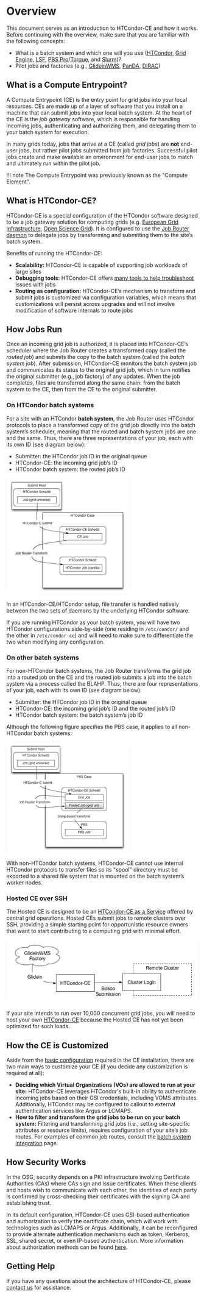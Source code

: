 Overview
========

This document serves as an introduction to HTCondor-CE and how it works.
Before continuing with the overview, make sure that you are familiar with the following concepts:

-   What is a batch system and which one will you use
    ([HTCondor](http://htcondor.org),
    [Grid Engine](http://www.univa.com/products/),
    [LSF](https://www.ibm.com/us-en/marketplace/hpc-workload-management),
    [PBS Pro](https://www.altair.com/pbs-professional/)/[Torque](https://adaptivecomputing.com/cherry-services/torque-resource-manager/),
    and [Slurm](https://slurm.schedmd.com/))?
-   Pilot jobs and factories (e.g., [GlideinWMS](http://glideinwms.fnal.gov/doc.prd/index.html),
    [PanDA](http://news.pandawms.org/), [DIRAC](https://dirac.readthedocs.io/en/latest/index.html))

What is a Compute Entrypoint?
--------------------------

A Compute Entrypoint (CE) is the entry point for grid jobs into your local resources.
CEs are made up of a layer of software that you install on a machine that can submit jobs into your local batch system.
At the heart of the CE is the *job gateway* software, which is responsible for handling incoming jobs, authenticating
and authorizing them, and delegating them to your batch system for execution.

In many grids today, jobs that arrive at a CE (called *grid jobs*) are **not** end-user jobs, but rather pilot jobs
submitted from job factories.
Successful pilot jobs create and make available an environment for end-user jobs to match and ultimately run within
the pilot job.

!!! note
    The Compute Entrypoint was previously known as the "Compute Element".

What is HTCondor-CE?
--------------------

HTCondor-CE is a special configuration of the HTCondor software designed to be a job gateway solution for computing
grids (e.g. [European Grid Infrastructure](https://www.egi.eu/), [Open Science Grid](https://opensciencegrid.org/)).
It is configured to use the [Job Router daemon](https://htcondor.readthedocs.io/en/stable/grid-computing/job-router.html)
to delegate jobs by transforming and submitting them to the site’s batch system.

Benefits of running the HTCondor-CE:

-   **Scalability:** HTCondor-CE is capable of supporting job workloads of large sites
-   **Debugging tools:** HTCondor-CE offers [many tools to help troubleshoot](troubleshooting/troubleshooting.md#htcondor-ce-troubleshooting-tools)
    issues with jobs
-   **Routing as configuration:** HTCondor-CE’s mechanism to transform and submit jobs is customized via configuration
    variables, which means that customizations will persist across upgrades and will not involve modification of
    software internals to route jobs

How Jobs Run
------------

Once an incoming grid job is authorized, it is placed into HTCondor-CE’s scheduler where the Job Router creates a
transformed copy (called the *routed job*) and submits the copy to the batch system (called the *batch system job*).
After submission, HTCondor-CE monitors the batch system job and communicates its status to the original grid job, which
in turn notifies the original submitter (e.g., job factory) of any updates.
When the job completes, files are transferred along the same chain: from the batch system to the CE, then from the CE to
the original submitter.

### On HTCondor batch systems

For a site with an HTCondor **batch system**, the Job Router uses HTCondor protocols to place a transformed copy of the
grid job directly into the batch system’s scheduler, meaning that the routed and batch system jobs are one and the same.
Thus, there are three representations of your job, each with its own ID (see diagram below):

-   Submitter: the HTCondor job ID in the original queue
-   HTCondor-CE: the incoming grid job’s ID
-   HTCondor batch system: the routed job’s ID

![HTCondor-CE with an HTCondor batch system](../img/condor_batch.png)

In an HTCondor-CE/HTCondor setup, file transfer is handled natively between the two sets of daemons by the underlying
HTCondor software.

If you are running HTCondor as your batch system, you will have two HTCondor configurations side-by-side (one residing
in `/etc/condor/` and the other in `/etc/condor-ce`) and will need to make sure to differentiate the two when modifying
any configuration.

### On other batch systems

For non-HTCondor batch systems, the Job Router transforms the grid job into a routed job on the CE and the routed job
submits a job into the batch system via a process called the BLAHP.
Thus, there are four representations of your job, each with its own ID (see diagram below):

-   Submitter: the HTCondor job ID in the original queue
-   HTCondor-CE: the incoming grid job’s ID and the routed job’s ID
-   HTCondor batch system: the batch system’s job ID

Although the following figure specifies the PBS case, it applies to all non-HTCondor batch systems:

![HTCondor-CE with other batch systems](../img/other_batch.png)

With non-HTCondor batch systems, HTCondor-CE cannot use internal HTCondor protocols to transfer files so its "spool"
directory must be exported to a shared file system that is mounted on the batch system’s worker nodes.

### Hosted CE over SSH

The Hosted CE is designed to be an [HTCondor-CE as a Service](https://en.wikipedia.org/wiki/Software_as_a_service)
offered by central grid operations.
Hosted CEs submit jobs to remote clusters over SSH, providing a simple starting point for opportunistic resource
owners that want to start contributing to a computing grid with minimal effort.

![HTCondor-CE-Bosco](../img/bosco.png)

If your site intends to run over 10,000 concurrent grid jobs, you will need to host your own
[HTCondor-CE](installation/htcondor-ce.md) because the Hosted CE has not yet been optimized for such loads.

How the CE is Customized
------------------------

Aside from the [basic configuration](installation/htcondor-ce.md#configuring-htcondor-ce) required in the CE
installation, there are two main ways to customize your CE (if you decide any customization is required at all):

-   **Deciding which Virtual Organizations (VOs) are allowed to run at your site:** HTCondor-CE leverages HTCondor's
    built-in ability to authenticate incoming jobs based on their GSI credentials, including VOMS attributes.
    Additionally, HTCondor may be configured to callout to external authentication services like Argus or LCMAPS. 
-   **How to filter and transform the grid jobs to be run on your batch system:** Filtering and transforming grid jobs
    (i.e., setting site-specific attributes or resource limits), requires configuration of your site’s job routes.
    For examples of common job routes, consult the [batch system integration](batch-system-integration.md)
    page.

How Security Works
------------------

In the OSG, security depends on a PKI infrastructure involving Certificate Authorities (CAs) where CAs sign and issue
certificates.
When these clients and hosts wish to communicate with each other, the identities of each party is confirmed by
cross-checking their certificates with the signing CA and establishing trust.

In its default configuration, HTCondor-CE uses GSI-based authentication and authorization to verify the certificate
chain, which will work with technologies such as LCMAPS or Argus.
Additionally, it can be reconfigured to provide alternate authentication mechanisms such as token, Kerberos, SSL, shared
secret, or even IP-based authentication.
More information about authorization methods can be found
[here](https://htcondor.readthedocs.io/en/stable/admin-manual/security.html#authentication).

Getting Help
------------

If you have any questions about the architecture of HTCondor-CE, please [contact us](index.md#contact-us) for assistance.

